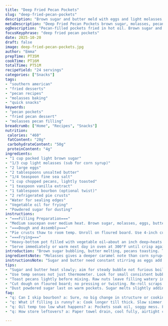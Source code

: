 ```yaml
---
title: "Deep Fried Pecan Pockets"
slug: "deep-fried-pecan-pockets"
description: "Brown sugar and butter meld with eggs and light molasses, simmered until thick and aromatic with salted pecans. Dough cut into circles, dolloped with sweet nutty filling, folded, sealed. Fried in bubbling oil till golden, then dusted with powdered sugar for a crisp, warm bite. A twist on pecan pie, but crunchy, quick fried crisps packed with gooey, nutty filling. Calls for careful oil temp and watchful timing to avoid greasy traps. Uses molasses instead of corn syrup, more rustic caramel notes, and a splash of bourbon in the filling to boost depth. The dough re-rolling trick saves waste. Visuals, sizzle sounds, and texture changes guide doneness. Crowds snack happy."
metaDescription: "Deep Fried Pecan Pockets brown sugar, molasses, pecans heated till thick, folded in flaky dough, fried crisp. Bourbon twist, dusted sugar, crunchy nutty bites."
ogDescription: "Pecan-filled pockets fried in hot oil. Brown sugar and molasses simmered with nuts, folding and crimping key. Golden, crispy edges, dusting of sugar."
focusKeyphrase: "deep fried pecan pockets"
date: 2025-10-20
draft: false
image: deep-fried-pecan-pockets.jpg
author: "Emma"
prepTime: PT35M
cookTime: PT16M
totalTime: PT51M
recipeYield: "24 servings"
categories: ["Snacks"]
tags:
- "southern american"
- "fried desserts"
- "pecan recipes"
- "molasses baking"
- "quick snacks"
keywords:
- "pecan pockets"
- "fried pecan dessert"
- "molasses pecan filling"
breadcrumb: ["Home", "Recipes", "Snacks"]
nutrition: 
 calories: "460"
 fatContent: "28g"
 carbohydrateContent: "50g"
 proteinContent: "4g"
ingredients:
- "1 cup packed light brown sugar"
- "1/3 cup light molasses (sub for corn syrup)"
- "2 large eggs"
- "2 tablespoons unsalted butter"
- "1/4 teaspoon fine sea salt"
- "1 cup chopped pecans, lightly toasted"
- "1 teaspoon vanilla extract"
- "1 tablespoon bourbon (optional twist)"
- "2 refrigerated pie crusts"
- "Water for sealing edges"
- "Vegetable oil for frying"
- "Powdered sugar for dusting"
instructions:
- "===Filling Preparation==="
- "Medium saucepan over medium heat. Brown sugar, molasses, eggs, butter, salt tossed in. Stir constantly; won’t take long to bubble—listen for quiet rolling boil, not angry roar. Drop heat to low-simmer, stir in pecans and bourbon if using. Keep stirring for 5-7 minutes. Fills kitchen with caramel nut aroma, thickens slightly; remove before it scorches. Smell changes. Off heat, vanilla in last, quick stir. Hot and sticky, sets like fudge once cooled."
- "===Dough and Assembly==="
- "Pie crusts thaw to room temp. Unroll on floured board. Use 4-inch cutter. Don’t be shy—cut out 24 disks; re-roll scraps once, no more or dough toughens. Each circle gets a generous spoonful of filling—about a tablespoon, heaped. Rim dampened with water; fold into a half moon. Crimp edges firmly with fork—seal or filling leaks, oil explodes splatter risk. Set aside on floured tray while oil heats."
- "===Frying==="
- "Heavy-bottom pot filled with vegetable oil—about an inch deep—heats to 350°F (visual clues: small bubbles around wooden spoon handle). Fry pies in batches; 1½ to 2 minutes per side. Golden brown timing, edges tighten, sizzle moderate, not excessive. Dip a fork edge in oil; if bubbles dance energetically, temp's right. Don’t overcrowd or temp dips, soggy pockets. Use slotted spoon to remove, drain on paper towels. Warm still, dust lightly with powdered sugar for contrast; heat melts sugar slightly, adding a silky sweetness."
- "Serve immediately or warm next day in oven at 300°F until crisp again."
introduction: "Brown sugar bubbling, butter melting, pecans toasting. The smell, nutty sweet and buttery, fills the room like a southern Sunday. I switched molasses for corn syrup once—added a dark, rustic bite. Keeps you watching the pan like a hawk. Dough should be pliable, not snap-back tough—room temp matters. Folding crust, crimping edges, total focus, or the hot sticky filling oozes out like a bad day. Then, the oil. Sizzling tells you more than temps. Golden edges crisp up fast; touch the edges with tongs, a little resistant, springy. Some batches came soggy—overcrowding oil kills the crunch. Now? It’s all about watching, feeling, hearing. It’s not just recipes; it’s instinct. Crisp pie pockets dusted with a snow of powdered sugar? Worth every single minute standing over that fryer."
ingredientsNote: "Molasses gives a deeper caramel note than corn syrup—adds complexity. Don’t skip toasting pecans; raw nuts sog up filling. Butter choice matters: salted works but adjust salt quantity. Use stabilized refrigerated dough; warm enough to roll but not sticky or cold stone-cold—helps cutting clean circles and easier folding. Bourbon optional, but it layers flavor. Water for sealing edges, don’t skip or oil will blaze mess. Oil choice flexible—vegetable, canola or peanut oil, just no extra flavor oils like olive or sesame that overpower. Keep powdered sugar duster ready; sprinkling warm pies activates a nice melting effect. Re-roll scraps quickly but try not to overwork dough—gets tough."
instructionsNote: "Sugar and butter need constant stirring as eggs add risk of scrambling—slow simmer, not mad boil. Pecans in late keep crunch. Watch thickening; spoon coat test works here—slow drip means ready. Roll dough on light flour, no pressing; keeps flaky layers. Cut circles fun but re-roll gently. Moist edges just enough, not dripping. Crimping seals; forget and the filling leaks instantly. Oil temp crucial; too cool equals soggy, hot scorches outside raw inside. Fry in batches; don’t crowd. One side should get golden before flipping; watch edges for firming texture. Drain on paper towels until just less greasy. Dust with powdered sugar last, catches warmth nicely. Rest pies warm for brief minutes before serving—cold pockets disappoint, tough and greasy."
tips:
- "Sugar and butter heat slowly; aim for steady bubble not furious boil. Stir constant or eggs scramble. Aroma changes signal thickening, thick like fudge coating spoon. Watch color but rely on smell and feel; scorched batch ruins texture."
- "Use temp senses not just thermometer. Look for small consistent bubbles at oil edge by spoon handle. Listen - sizzle not harsh but constant. Drop in one piece first - bubbles energetic, not lazy. Oil too cool means soggy treats; too hot burns outsides."
- "Toast pecans lightly before mixing. Raw nuts leave filling watery inside, mess frying. Toasted adds crunch and nutty aroma that carries through frying. Don’t skip bourbon if you want depth; subtle but noticeable note in filling aroma."
- "Cut dough on floured board; no pressing or twisting. Re-roll scraps once only – too much repeats gluten, tough pockets. Damp water at rim seals or expect filling leaks, grease splatters, and danger. Fork crimp firmly for airtight pockets."
- "Dust powdered sugar last on warm pockets. Sugar melts slightly adding silky sweetness contrast to crunchy fried dough. Rest pockets briefly warm to let sugar settle but avoid soggy tops. Serve quick or reheat carefully to retain crispness."
faq:
- "q: Can I skip bourbon? a: Sure, no big change in structure or cooking. Just less aroma depth though. Bourbon is subtle hint, easy leave out if kids around or unavailable."
- "q: What if filling is runny? a: Cook longer till thick. Slow simmer, stir constant. Test spoon drip; slow drip means right. Adding nuts late keeps crunch. If filling too wet, pockets leak."
- "q: Oil temp too low what happens? a: Pockets soak oil, soggy mess. Fry longer doesn’t help crisp. Temp key; heat till small bubbles form consistently. Fry in small batches to keep oil hot."
- "q: How store leftovers? a: Paper towel drain, cool fully, airtight container fridge short term. Reheat oven 300°F crisp again, skip microwave; soggy trap. Can freeze uncooked pockets too; thaw and fry fresh."

---
```

